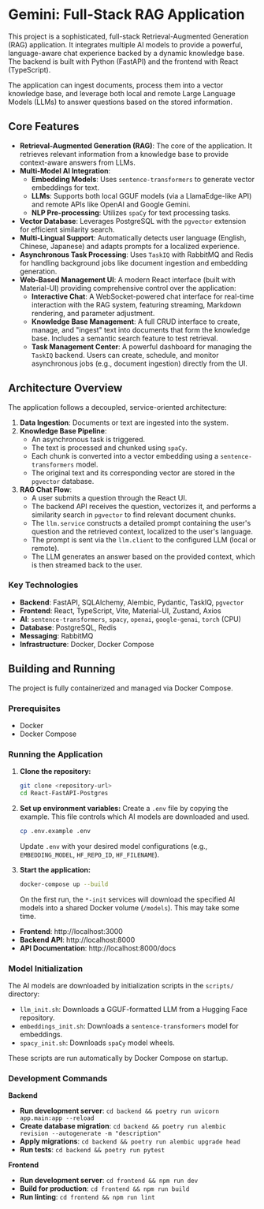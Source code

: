 # Gemini: Full-Stack RAG Application

This project is a sophisticated, full-stack Retrieval-Augmented Generation (RAG) application. It integrates multiple AI models to provide a powerful, language-aware chat experience backed by a dynamic knowledge base. The backend is built with Python (FastAPI) and the frontend with React (TypeScript).

The application can ingest documents, process them into a vector knowledge base, and leverage both local and remote Large Language Models (LLMs) to answer questions based on the stored information.

## Core Features

- **Retrieval-Augmented Generation (RAG)**: The core of the application. It retrieves relevant information from a knowledge base to provide context-aware answers from LLMs.
- **Multi-Model AI Integration**:
    - **Embedding Models**: Uses `sentence-transformers` to generate vector embeddings for text.
    - **LLMs**: Supports both local GGUF models (via a LlamaEdge-like API) and remote APIs like OpenAI and Google Gemini.
    - **NLP Pre-processing**: Utilizes `spaCy` for text processing tasks.
- **Vector Database**: Leverages PostgreSQL with the `pgvector` extension for efficient similarity search.
- **Multi-Lingual Support**: Automatically detects user language (English, Chinese, Japanese) and adapts prompts for a localized experience.
- **Asynchronous Task Processing**: Uses `TaskIQ` with RabbitMQ and Redis for handling background jobs like document ingestion and embedding generation.
- **Web-Based Management UI**: A modern React interface (built with Material-UI) providing comprehensive control over the application:
    - **Interactive Chat**: A WebSocket-powered chat interface for real-time interaction with the RAG system, featuring streaming, Markdown rendering, and parameter adjustment.
    - **Knowledge Base Management**: A full CRUD interface to create, manage, and "ingest" text into documents that form the knowledge base. Includes a semantic search feature to test retrieval.
    - **Task Management Center**: A powerful dashboard for managing the `TaskIQ` backend. Users can create, schedule, and monitor asynchronous jobs (e.g., document ingestion) directly from the UI.

## Architecture Overview

The application follows a decoupled, service-oriented architecture:

1.  **Data Ingestion**: Documents or text are ingested into the system.
2.  **Knowledge Base Pipeline**:
    - An asynchronous task is triggered.
    - The text is processed and chunked using `spaCy`.
    - Each chunk is converted into a vector embedding using a `sentence-transformers` model.
    - The original text and its corresponding vector are stored in the `pgvector` database.
3.  **RAG Chat Flow**:
    - A user submits a question through the React UI.
    - The backend API receives the question, vectorizes it, and performs a similarity search in `pgvector` to find relevant document chunks.
    - The `llm.service` constructs a detailed prompt containing the user's question and the retrieved context, localized to the user's language.
    - The prompt is sent via the `llm.client` to the configured LLM (local or remote).
    - The LLM generates an answer based on the provided context, which is then streamed back to the user.

### Key Technologies

- **Backend**: FastAPI, SQLAlchemy, Alembic, Pydantic, TaskIQ, `pgvector`
- **Frontend**: React, TypeScript, Vite, Material-UI, Zustand, Axios
- **AI**: `sentence-transformers`, `spacy`, `openai`, `google-genai`, `torch` (CPU)
- **Database**: PostgreSQL, Redis
- **Messaging**: RabbitMQ
- **Infrastructure**: Docker, Docker Compose

## Building and Running

The project is fully containerized and managed via Docker Compose.

### Prerequisites

- Docker
- Docker Compose

### Running the Application

1.  **Clone the repository:**
    ```bash
    git clone <repository-url>
    cd React-FastAPI-Postgres
    ```

2.  **Set up environment variables:**
    Create a `.env` file by copying the example. This file controls which AI models are downloaded and used.
    ```bash
    cp .env.example .env
    ```
    Update `.env` with your desired model configurations (e.g., `EMBEDDING_MODEL`, `HF_REPO_ID`, `HF_FILENAME`).

3.  **Start the application:**
    ```bash
    docker-compose up --build
    ```
    On the first run, the `*-init` services will download the specified AI models into a shared Docker volume (`/models`). This may take some time.

- **Frontend**: http://localhost:3000
- **Backend API**: http://localhost:8000
- **API Documentation**: http://localhost:8000/docs

### Model Initialization

The AI models are downloaded by initialization scripts in the `scripts/` directory:
- `llm_init.sh`: Downloads a GGUF-formatted LLM from a Hugging Face repository.
- `embeddings_init.sh`: Downloads a `sentence-transformers` model for embeddings.
- `spacy_init.sh`: Downloads `spaCy` model wheels.

These scripts are run automatically by Docker Compose on startup.

### Development Commands

**Backend**

- **Run development server**: `cd backend && poetry run uvicorn app.main:app --reload`
- **Create database migration**: `cd backend && poetry run alembic revision --autogenerate -m "description"`
- **Apply migrations**: `cd backend && poetry run alembic upgrade head`
- **Run tests**: `cd backend && poetry run pytest`

**Frontend**

- **Run development server**: `cd frontend && npm run dev`
- **Build for production**: `cd frontend && npm run build`
- **Run linting**: `cd frontend && npm run lint`
